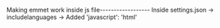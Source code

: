 Making emmet work inside js file------------------
    Inside settings.json -> includelanguages -> Added 'javascript': 'html'